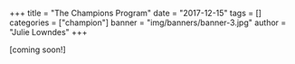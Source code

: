 +++
title = "The Champions Program"
date = "2017-12-15"
tags = []
categories = ["champion"]
banner = "img/banners/banner-3.jpg"
author = "Julie Lowndes"
+++

[coming soon!]
